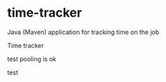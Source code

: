 # time-tracker
Java (Maven) application for tracking time on the job

Time tracker

test pooling is ok

test
